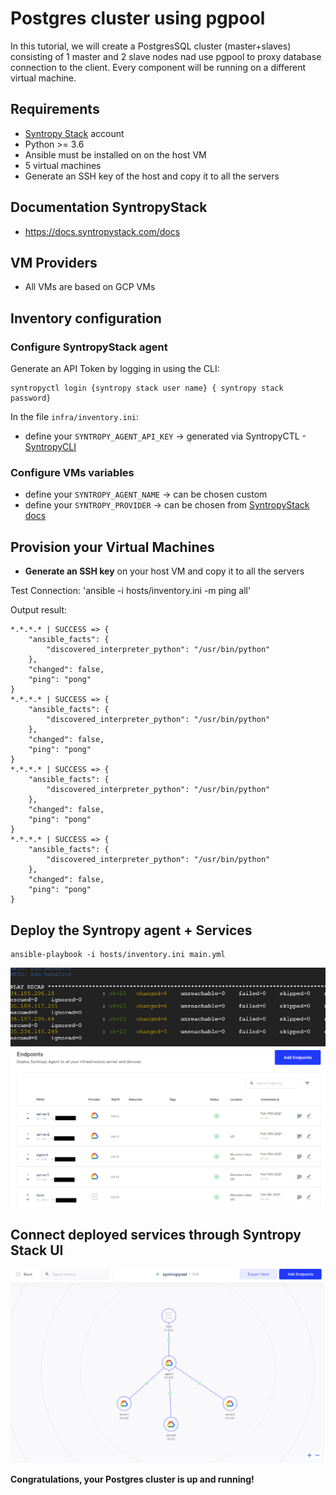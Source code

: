 # Postgres cluster using pgpool

In this tutorial, we will create a PostgresSQL cluster (master+slaves) consisting of 1 master and 2 slave nodes nad use pgpool to proxy database connection to the client. Every component will be running on a different virtual machine.

## Requirements
- [Syntropy Stack](https://www.syntropystack.com/) account
- Python >= 3.6
- Ansible must be installed on on the host VM
- 5 virtual machines
- Generate an SSH key of the host and copy it to all the servers

## Documentation SyntropyStack

- https://docs.syntropystack.com/docs

## VM Providers 

- All VMs are based on GCP VMs

## Inventory configuration

### Configure SyntropyStack agent

Generate an API Token by logging in using the CLI:

```
syntropyctl login {syntropy stack user name} { syntropy stack password}
```

In the file `infra/inventory.ini`:
- define your `SYNTROPY_AGENT_API_KEY` -> generated via SyntropyCTL  - [SyntropyCLI](https://github.com/SyntropyNet/syntropy-cli)

### Configure VMs variables
- define your `SYNTROPY_AGENT_NAME` -> can be chosen custom
- define your `SYNTROPY_PROVIDER` -> can be chosen from [SyntropyStack docs](https://docs.syntropystack.com/docs/syntropy-agent-variables)

## Provision your Virtual Machines

- **Generate an SSH key** on your host VM and copy it to all the servers

Test Connection: 'ansible -i hosts/inventory.ini -m ping all'

Output result:
```
*.*.*.* | SUCCESS => {
    "ansible_facts": {
        "discovered_interpreter_python": "/usr/bin/python"
    }, 
    "changed": false, 
    "ping": "pong"
}
*.*.*.* | SUCCESS => {
    "ansible_facts": {
        "discovered_interpreter_python": "/usr/bin/python"
    }, 
    "changed": false, 
    "ping": "pong"
}
*.*.*.* | SUCCESS => {
    "ansible_facts": {
        "discovered_interpreter_python": "/usr/bin/python"
    }, 
    "changed": false, 
    "ping": "pong"
}
*.*.*.* | SUCCESS => {
    "ansible_facts": {
        "discovered_interpreter_python": "/usr/bin/python"
    }, 
    "changed": false, 
    "ping": "pong"
}
```

## Deploy the Syntropy agent + Services
```
ansible-playbook -i hosts/inventory.ini main.yml
```

<center><img src="images/playrecap.png"></center>

<center><img src="images/syntropystack_services.png"></center>

## Connect deployed services through Syntropy Stack UI

<center><img src="images/syntropystack_network.png"></center>

**Congratulations, your Postgres cluster is up and running!**
